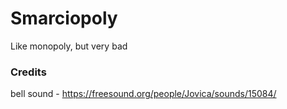 # Smarciopoly

Like monopoly, but very bad

### Credits

bell sound - https://freesound.org/people/Jovica/sounds/15084/
